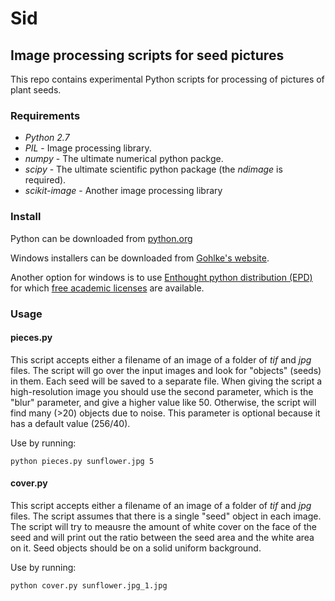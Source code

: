 # Sid
## Image processing scripts for seed pictures

This repo contains experimental Python scripts for processing of pictures of plant seeds.

### Requirements

- *Python 2.7*
- *PIL* - Image processing library. 
- *numpy* - The ultimate numerical python packge.
- *scipy* - The ultimate scientific python package (the _ndimage_  is required).
- *scikit-image* - Another image processing library

### Install

Python can be downloaded from [python.org](http://www.python.org/download/releases/2.7.6/)

Windows installers can be downloaded from [Gohlke's website](http://www.lfd.uci.edu/~gohlke/pythonlibs/).

Another option for windows is to use [Enthought python distribution (EPD)](https://www.enthought.com/products/epd/) for which [free academic licenses](https://www.enthought.com/products/canopy/academic/) are available.

### Usage

#### pieces.py

This script accepts either a filename of an image of a folder of _tif_ and _jpg_ files.
The script will go over the input images and look for "objects" (seeds) in them.
Each seed will be saved to a separate file.
When giving the script a high-resolution image you should use the second parameter, which is the "blur" parameter, and give a higher value like 50. Otherwise, the script will find many (>20) objects due to noise. This parameter is optional because it has a default value (256/40).

Use by running:
```
python pieces.py sunflower.jpg 5
```

#### cover.py

This script accepts either a filename of an image of a folder of _tif_ and _jpg_ files.
The script assumes that there is a single "seed" object in each image.
The script will try to meausre the amount of white cover on the face of the seed and will print out the ratio between the seed area and the white area on it.
Seed objects should be on a solid uniform background.

Use by running:
```
python cover.py sunflower.jpg_1.jpg
```


